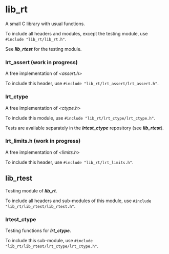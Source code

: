 # lib_rt
A small C library with usual functions.

To include all headers and modules, except the testing module, use ```#include "lib_rt/lib_rt.h"```.

See **_lib_rtest_** for the testing module.

### lrt_assert (work in progress)
A free implementation of *<assert.h>*

To include this header, use ```#include "lib_rt/lrt_assert/lrt_assert.h"```.

### lrt_ctype
A free implementation of *<ctype.h>*

To include this module, use ```#include "lib_rt/lrt_ctype/lrt_ctype.h"```.

Tests are available separately in the **_lrtest_ctype_** repository (see **_lib_rtest_**).

### lrt_limits.h (work in progress)
A free implementation of *<limits.h>*

To include this header, use ```#include "lib_rt/lrt_limits.h"```.

## lib_rtest
Testing module of **_lib_rt_**.

To include all headers and sub-modules of this module, use ```#include "lib_rt/lib_rtest/lib_rtest.h"```.

### lrtest_ctype
Testing functions for **_lrt_ctype_**.

To include this sub-module, use ```#include "lib_rt/lib_rtest/lrt_ctype/lrt_ctype.h"```.
